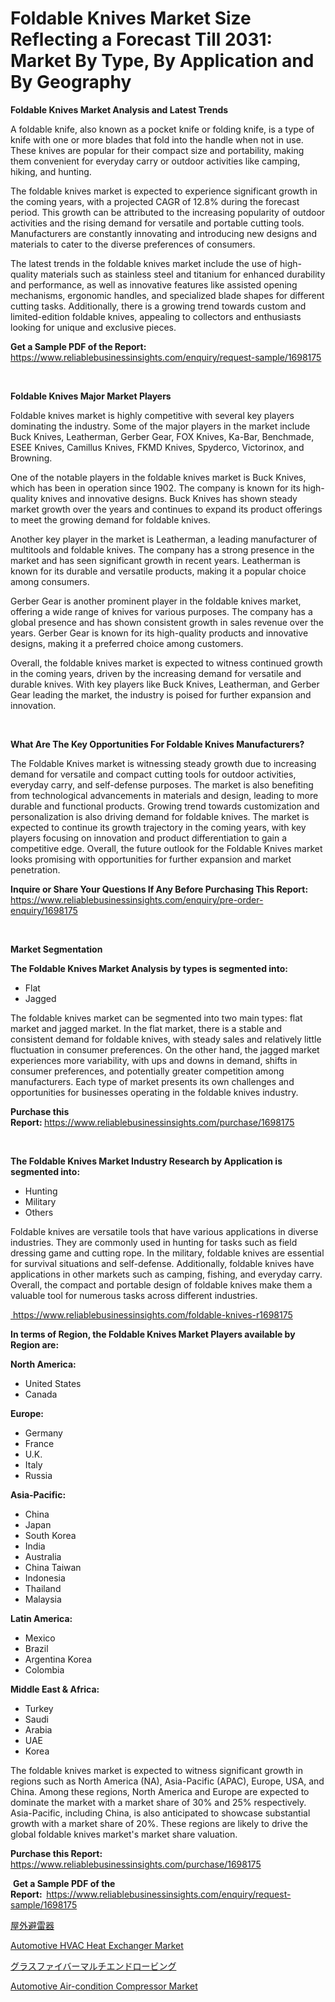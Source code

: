 <p><h1>Foldable Knives Market Size Reflecting a Forecast Till 2031: Market By Type, By Application and By Geography</h1></p><p><strong>Foldable Knives Market Analysis and Latest Trends</strong></p>
<p><p>A foldable knife, also known as a pocket knife or folding knife, is a type of knife with one or more blades that fold into the handle when not in use. These knives are popular for their compact size and portability, making them convenient for everyday carry or outdoor activities like camping, hiking, and hunting.</p><p>The foldable knives market is expected to experience significant growth in the coming years, with a projected CAGR of 12.8% during the forecast period. This growth can be attributed to the increasing popularity of outdoor activities and the rising demand for versatile and portable cutting tools. Manufacturers are constantly innovating and introducing new designs and materials to cater to the diverse preferences of consumers. </p><p>The latest trends in the foldable knives market include the use of high-quality materials such as stainless steel and titanium for enhanced durability and performance, as well as innovative features like assisted opening mechanisms, ergonomic handles, and specialized blade shapes for different cutting tasks. Additionally, there is a growing trend towards custom and limited-edition foldable knives, appealing to collectors and enthusiasts looking for unique and exclusive pieces.</p></p>
<p><strong>Get a Sample PDF of the Report:&nbsp;</strong> <a href="https://www.reliablebusinessinsights.com/enquiry/request-sample/1698175">https://www.reliablebusinessinsights.com/enquiry/request-sample/1698175</a></p>
<p>&nbsp;</p>
<p><strong>Foldable Knives Major Market Players</strong></p>
<p><p>Foldable knives market is highly competitive with several key players dominating the industry. Some of the major players in the market include Buck Knives, Leatherman, Gerber Gear, FOX Knives, Ka-Bar, Benchmade, ESEE Knives, Camillus Knives, FKMD Knives, Spyderco, Victorinox, and Browning.</p><p>One of the notable players in the foldable knives market is Buck Knives, which has been in operation since 1902. The company is known for its high-quality knives and innovative designs. Buck Knives has shown steady market growth over the years and continues to expand its product offerings to meet the growing demand for foldable knives.</p><p>Another key player in the market is Leatherman, a leading manufacturer of multitools and foldable knives. The company has a strong presence in the market and has seen significant growth in recent years. Leatherman is known for its durable and versatile products, making it a popular choice among consumers.</p><p>Gerber Gear is another prominent player in the foldable knives market, offering a wide range of knives for various purposes. The company has a global presence and has shown consistent growth in sales revenue over the years. Gerber Gear is known for its high-quality products and innovative designs, making it a preferred choice among customers.</p><p>Overall, the foldable knives market is expected to witness continued growth in the coming years, driven by the increasing demand for versatile and durable knives. With key players like Buck Knives, Leatherman, and Gerber Gear leading the market, the industry is poised for further expansion and innovation.</p></p>
<p>&nbsp;</p>
<p><strong>What Are The Key Opportunities For Foldable Knives Manufacturers?</strong></p>
<p><p>The Foldable Knives market is witnessing steady growth due to increasing demand for versatile and compact cutting tools for outdoor activities, everyday carry, and self-defense purposes. The market is also benefiting from technological advancements in materials and design, leading to more durable and functional products. Growing trend towards customization and personalization is also driving demand for foldable knives. The market is expected to continue its growth trajectory in the coming years, with key players focusing on innovation and product differentiation to gain a competitive edge. Overall, the future outlook for the Foldable Knives market looks promising with opportunities for further expansion and market penetration.</p></p>
<p><strong>Inquire or Share Your Questions If Any Before Purchasing This Report:</strong> <a href="https://www.reliablebusinessinsights.com/enquiry/pre-order-enquiry/1698175">https://www.reliablebusinessinsights.com/enquiry/pre-order-enquiry/1698175</a></p>
<p>&nbsp;</p>
<p><strong>Market Segmentation</strong></p>
<p><strong>The Foldable Knives Market Analysis by types is segmented into:</strong></p>
<p><ul><li>Flat</li><li>Jagged</li></ul></p>
<p><p>The foldable knives market can be segmented into two main types: flat market and jagged market. In the flat market, there is a stable and consistent demand for foldable knives, with steady sales and relatively little fluctuation in consumer preferences. On the other hand, the jagged market experiences more variability, with ups and downs in demand, shifts in consumer preferences, and potentially greater competition among manufacturers. Each type of market presents its own challenges and opportunities for businesses operating in the foldable knives industry.</p></p>
<p><strong>Purchase this Report:&nbsp;</strong><a href="https://www.reliablebusinessinsights.com/purchase/1698175">https://www.reliablebusinessinsights.com/purchase/1698175</a></p>
<p>&nbsp;</p>
<p><strong>The Foldable Knives Market Industry Research by Application is segmented into:</strong></p>
<p><ul><li>Hunting</li><li>Military</li><li>Others</li></ul></p>
<p><p>Foldable knives are versatile tools that have various applications in diverse industries. They are commonly used in hunting for tasks such as field dressing game and cutting rope. In the military, foldable knives are essential for survival situations and self-defense. Additionally, foldable knives have applications in other markets such as camping, fishing, and everyday carry. Overall, the compact and portable design of foldable knives make them a valuable tool for numerous tasks across different industries.</p></p>
<p><a href="https://www.reliablebusinessinsights.com/foldable-knives-r1698175">&nbsp;https://www.reliablebusinessinsights.com/foldable-knives-r1698175</a></p>
<p><strong>In terms of Region, the Foldable Knives Market Players available by Region are:</strong></p>
<p>
    <p> <strong> North America: </strong>
        <ul>
            <li>United States</li>
            <li>Canada</li>
        </ul>
        </p> 
    <p> <strong> Europe: </strong>
        <ul>
            <li>Germany</li>
            <li>France</li>
            <li>U.K.</li>
            <li>Italy</li>
            <li>Russia</li>
        </ul>
        </p> 
    <p> <strong> Asia-Pacific: </strong>
        <ul>
            <li>China</li>
            <li>Japan</li>
            <li>South Korea</li>
            <li>India</li>
            <li>Australia</li>
            <li>China Taiwan</li>
            <li>Indonesia</li>
            <li>Thailand</li>
            <li>Malaysia</li>
        </ul>
        </p> 
    <p> <strong> Latin America: </strong>
        <ul>
            <li>Mexico</li>
            <li>Brazil</li>
            <li>Argentina Korea</li>
            <li>Colombia</li>
        </ul>
        </p> 
    <p> <strong> Middle East & Africa: </strong>
        <ul>
            <li>Turkey</li>
            <li>Saudi</li>
            <li>Arabia</li>
            <li>UAE</li>
            <li>Korea</li>
        </ul>
    </p>
    </p>
<p><p>The foldable knives market is expected to witness significant growth in regions such as North America (NA), Asia-Pacific (APAC), Europe, USA, and China. Among these regions, North America and Europe are expected to dominate the market with a market share of 30% and 25% respectively. Asia-Pacific, including China, is also anticipated to showcase substantial growth with a market share of 20%. These regions are likely to drive the global foldable knives market's market share valuation.</p></p>
<p><strong>Purchase this Report: </strong><a href="https://www.reliablebusinessinsights.com/purchase/1698175">https://www.reliablebusinessinsights.com/purchase/1698175</a></p>
<p>&nbsp;<strong>Get a Sample PDF of the Report:&nbsp;&nbsp;</strong><a href="https://www.reliablebusinessinsights.com/enquiry/request-sample/1698175">https://www.reliablebusinessinsights.com/enquiry/request-sample/1698175</a></p>
<p><strong></strong></p>
<p><p><a href="https://github.com/Fatimaklein1/Market-Research-Report-List-1/blob/main/7754943100506.md">屋外避雷器</a></p><p><a href="https://github.com/ashman753/Market-Research-Report-List-1/blob/main/automotive-hvac-heat-exchanger-market.md">Automotive HVAC Heat Exchanger Market</a></p><p><a href="https://github.com/LenoraKris2023/Market-Research-Report-List-1/blob/main/9855878100507.md">グラスファイバーマルチエンドロービング</a></p><p><a href="https://github.com/LibbySpencer2018/Market-Research-Report-List-1/blob/main/automotive-air-condition-compressor-market.md">Automotive Air-condition Compressor Market</a></p></p>